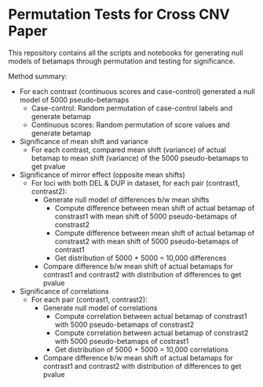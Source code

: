 # Permutation Tests for Cross CNV Paper
This repository contains all the scripts and notebooks for generating null models of betamaps through permutation and testing for significance.

Method summary:
- For each contrast (continuous scores and case-control) generated a null model of 5000 pseudo-betamaps
   - Case-control: Random permutation of case-control labels and generate betamap
   - Continuous scores: Random permutation of score values and generate betamap
- Significance of mean shift and variance
   - For each contrast, compared mean shift (variance) of actual betamap to mean shift (variance) of the 5000 pseudo-betamaps to get pvalue
- Significance of mirror effect (opposite mean shifts)
   - For loci with both DEL & DUP in dataset, for each pair (contrast1, contrast2):
      - Generate null model of differences b/w mean shifts
         - Compute difference between mean shift of actual betamap of constrast1 with mean shift of 5000 pseudo-betamaps of constrast2
         - Compute difference between mean shift of actual betamap of constrast2 with mean shift of 5000 pseudo-betamaps of contrast1
         - Get distribution of 5000 + 5000 = 10,000 differences
      - Compare difference b/w mean shift of actual betamaps for contrast1 and contrast2  with distribution of differences to get pvalue
- Significance of correlations
    - For each pair (contrast1, contrast2):
       - Generate null model of correlations
         - Compute correlation between actual betamap of constrast1 with 5000 pseudo-betamaps of constrast2
         - Compute correlation between actual betamap of constrast2 with 5000 pseudo-betamaps of costrast1
         - Get distribution of 5000 + 5000 = 10,000 correlations
       - Compare difference b/w mean shift of actual betamaps for contrast1 and contrast2  with distribution of differences to get pvalue
